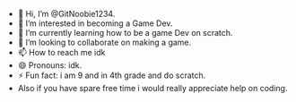 - 👋 Hi, I’m @GitNoobie1234.
- 👀 I’m interested in becoming a Game Dev.
- 🌱 I’m currently learning how to be a game Dev on scratch.
- 💞️ I’m looking to collaborate on making a game.
- 📫 How to reach me idk
- 😄 Pronouns: idk.
- ⚡ Fun fact: i am 9 and in 4th grade and do scratch.
- Also if you have spare free time i would really appreciate help on coding.
<!---
GitNoobie1234/GitNoobie1234 is a ✨ special ✨ repository because its `README.md` (this file) appears on your GitHub profile.
You can click the Preview link to take a look at your changes.
--->
